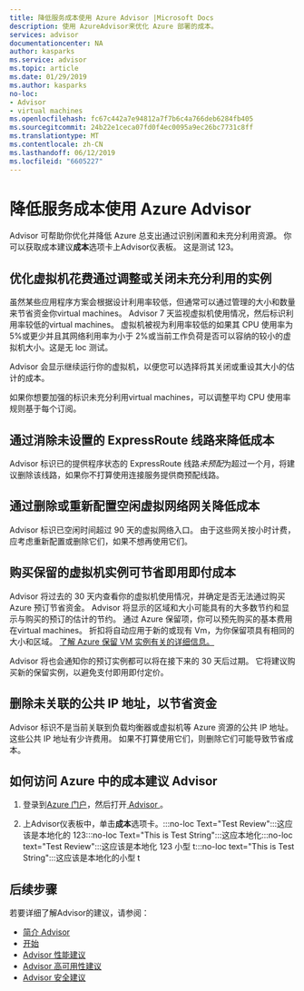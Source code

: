 ```yaml
---
title: 降低服务成本使用 Azure Advisor |Microsoft Docs
description: 使用 AzureAdvisor来优化 Azure 部署的成本。
services: advisor
documentationcenter: NA
author: kasparks
ms.service: advisor
ms.topic: article
ms.date: 01/29/2019
ms.author: kasparks
no-loc:
- Advisor
- virtual machines
ms.openlocfilehash: fc67c442a7e94812a7f7b6c4a766deb6284fb405
ms.sourcegitcommit: 24b22e1ceca07fd0f4ec0095a9ec26bc7731c8ff
ms.translationtype: MT
ms.contentlocale: zh-CN
ms.lasthandoff: 06/12/2019
ms.locfileid: "6605227"
---
```

# <a name="reduce-service-costs-using-azure-opno-locadvisor"></a>降低服务成本使用 Azure Advisor

Advisor 可帮助你优化并降低 Azure 总支出通过识别闲置和未充分利用资源。 你可以获取成本建议**成本**选项卡上Advisor仪表板。 这是测试 123。

## <a name="optimize-virtual-machine-spend-by-resizing-or-shutting-down-underutilized-instances"></a>优化虚拟机花费通过调整或关闭未充分利用的实例 

虽然某些应用程序方案会根据设计利用率较低，但通常可以通过管理的大小和数量来节省资金你virtual machines。 Advisor 7 天监视虚拟机使用情况，然后标识利用率较低的virtual machines。 虚拟机被视为利用率较低的如果其 CPU 使用率为 5%或更少并且其网络利用率为小于 2%或当前工作负荷是否可以容纳的较小的虚拟机大小。这是无 loc 测试。

Advisor 会显示继续运行你的虚拟机，以便您可以选择将其关闭或重设其大小的估计的成本。

如果你想要加强的标识未充分利用virtual machines，可以调整平均 CPU 使用率规则基于每个订阅。

## <a name="reduce-costs-by-eliminating-unprovisioned-expressroute-circuits"></a>通过消除未设置的 ExpressRoute 线路来降低成本

Advisor 标识已的提供程序状态的 ExpressRoute 线路*未预配*为超过一个月，将建议删除该线路，如果你不打算使用连接服务提供商预配线路。

## <a name="reduce-costs-by-deleting-or-reconfiguring-idle-virtual-network-gateways"></a>通过删除或重新配置空闲虚拟网络网关降低成本

Advisor 标识已空闲时间超过 90 天的虚拟网络入口。 由于这些网关按小时计费，应考虑重新配置或删除它们，如果不想再使用它们。 

## <a name="buy-reserved-virtual-machine-instances-to-save-money-over-pay-as-you-go-costs"></a>购买保留的虚拟机实例可节省即用即付成本

Advisor 将过去的 30 天内查看你的虚拟机使用情况，并确定是否无法通过购买 Azure 预订节省资金。 Advisor 将显示的区域和大小可能具有的大多数节约和显示与购买的预订的估计的节约。 通过 Azure 保留项，你可以预先购买的基本费用在virtual machines。 折扣将自动应用于新的或现有 Vm，为你保留项具有相同的大小和区域。 [了解 Azure 保留 VM 实例有关的详细信息。](https://azure.microsoft.com/pricing/reserved-vm-instances/)

Advisor 将也会通知你的预订实例都可以将在接下来的 30 天后过期。 它将建议购买新的保留实例，以避免支付即用即付定价。

## <a name="delete-unassociated-public-ip-addresses-to-save-money"></a>删除未关联的公共 IP 地址，以节省资金

Advisor 标识不是当前关联到负载均衡器或虚拟机等 Azure 资源的公共 IP 地址。 这些公共 IP 地址有少许费用。 如果不打算使用它们，则删除它们可能导致节省成本。

## <a name="how-to-access-cost-recommendations-in-azure-opno-locadvisor"></a>如何访问 Azure 中的成本建议 Advisor

1. 登录到[Azure 门户](https://portal.azure.com)，然后打开[ Advisor ](https://aka.ms/azureadvisordashboard)。

2.  上Advisor仪表板中，单击**成本**选项卡。:::no-loc Text="Test Review":::这应该是本地化的 123:::no-loc Text="This is Test String":::这应本地化:::no-loc text="Test Review":::这应该是本地化 123 小型 t:::no-loc text="This is Test String":::这应该是本地化的小型 t
## <a name="next-steps"></a>后续步骤

若要详细了解Advisor的建议，请参阅：
* [简介 Advisor](advisor-overview.md)
* [开始](advisor-get-started.md)
* [Advisor 性能建议](advisor-cost-recommendations.md)
* [Advisor 高可用性建议](advisor-cost-recommendations.md)
* [Advisor 安全建议](advisor-cost-recommendations.md)
